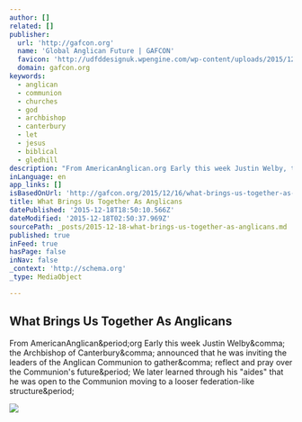 ```yaml
---
author: []
related: []
publisher:
  url: 'http://gafcon.org'
  name: 'Global Anglican Future | GAFCON'
  favicon: 'http://udfddesignuk.wpengine.com/wp-content/uploads/2015/12/favicon.png'
  domain: gafcon.org
keywords:
  - anglican
  - communion
  - churches
  - god
  - archbishop
  - canterbury
  - let
  - jesus
  - biblical
  - gledhill
description: "From AmericanAnglican.org Early this week Justin Welby, the Archbishop of Canterbury, announced that he was inviting the leaders of the Anglican Communion to gather, reflect and pray over the Communion's future. We later learned through his \"aides\" that he was open to the Communion moving to a looser federation-like structure."
inLanguage: en
app_links: []
isBasedOnUrl: 'http://gafcon.org/2015/12/16/what-brings-us-together-as-anglicans/'
title: What Brings Us Together As Anglicans
datePublished: '2015-12-18T18:50:10.566Z'
dateModified: '2015-12-18T02:50:37.969Z'
sourcePath: _posts/2015-12-18-what-brings-us-together-as-anglicans.md
published: true
inFeed: true
hasPage: false
inNav: false
_context: 'http://schema.org'
_type: MediaObject

---
```

<article style=""><h1>What Brings Us Together As Anglicans</h1><p>From AmericanAnglican&amp;period;org Early this week Justin Welby&amp;comma; the Archbishop of Canterbury&amp;comma; announced that he was inviting the leaders of the Anglican Communion to gather&amp;comma; reflect and pray over the Communion's future&amp;period; We later learned through his "aides" that he was open to the Communion moving to a looser federation-like structure&amp;period;</p><img src="http://gafcon.org/wp-content/uploads/2015/12/42cropped.jpeg" /></article>